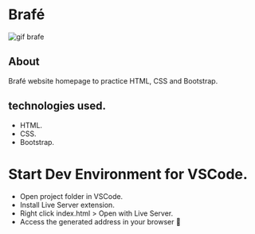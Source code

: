 # Brafé

![gif brafe](https://user-images.githubusercontent.com/86026272/140438749-2da5203b-812a-44f5-a127-a789379b85e9.gif)

## About
Brafé website homepage to practice HTML, CSS and Bootstrap.

## technologies used.
+ HTML.
+ CSS.
+ Bootstrap.

# Start Dev Environment for VSCode.
+ Open project folder in VSCode.
+ Install Live Server extension.
+ Right click index.html > Open with Live Server.
+ Access the generated address in your browser 🚀
